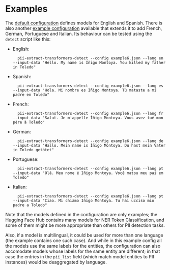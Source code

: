 # Examples

The [default configuration] defines models for English and Spanish. There is
also another [example configuration](example6.json) available that extends it
to add French, German, Portuguese and Italian. Its behaviour can be tested using
the `detect` script like this:


* English:

        pii-extract-transformers-detect --config example6.json --lang en --input-data "Hello. My name is Íñigo Montoya. You killed my father in Toledo"

* Spanish:

        pii-extract-transformers-detect --config example6.json --lang es --input-data "Hola. Mi nombre es Íñigo Montoya. Tú mataste a mi padre en Toledo"

* French:

        pii-extract-transformers-detect --config example6.json --lang fr --input-data "Salut. Je m'appelle Íñigo Montoya. Vous avez tué mon père à Toledo"

* German:

        pii-extract-transformers-detect --config example6.json --lang de --input-data "Hallo. Mein name is Íñigo Montoya. Du hast mein Vater in Toledo getötet"

* Portuguese:

        pii-extract-transformers-detect --config example6.json --lang pt --input-data "Olá. Meu nome é Iñigo Montoya. Você matou meu pai em Toledo"

* Italian:

        pii-extract-transformers-detect --config example6.json --lang pt --input-data "Ciao. Mi chiamo Iñigo Montoya. Tu hai ucciso mio padre a Toledo"


Note that the models defined in the configuration are only examples; the
Hugging Face Hub contains many models for NER Token Classification, and some
of them might be more appropriate than others for PII detection tasks.

Also, if a model is multilingual, it could be used for more than one language
(the example contains one such case). And while in this example config all the
models use the same labels for the entities, the configuration can also
accomodate models whose labels for the same entity are different; in that case
the entries in the `pii_list` field (which match model entities to PII
instances) would be deaggregated by language.


[default configuration]: ../src/pii_extract_plg_transformers/resources/plugin-config.json
